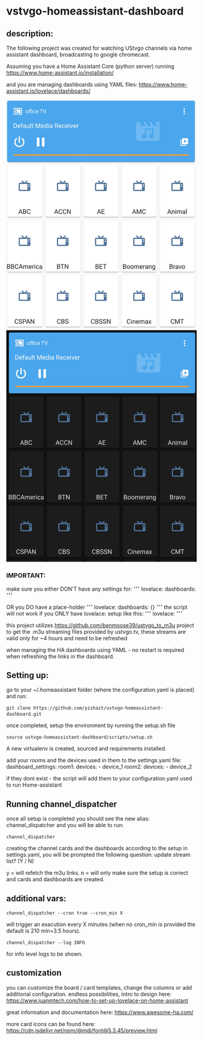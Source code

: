 # vstvgo-homeassistant-dashboard

## description:
The following project was created for watching UStvgo channels via home assistant dashboard, broadcasting to google chromecast. 

Assuming you have a Home Assistant Core (python server) running 
https://www.home-assistant.io/installation/

and you are managing dashboards using YAML files:
https://www.home-assistant.io/lovelace/dashboards/

![image](https://github.com/yishait/ustvgo-homeassistant-dashboard/blob/main/images/demo-light.jpeg?raw=true=250x250)
![image](https://github.com/yishait/ustvgo-homeassistant-dashboard/blob/main/images/demo-dark.jpeg?raw=true=250x250)

### IMPORTANT:
make sure you either DON'T have any settings for:
׳׳׳
lovelace:
  dashboards:
׳׳׳ 

OR you DO have a place-holder
׳׳׳
lovelace:
  dashboards: {}
׳׳׳ 
the script will not work if you ONLY have lovelace: setup like this:
׳׳׳
lovelace:
׳׳׳ 

this project utilizes https://github.com/benmoose39/ustvgo_to_m3u project to get the .m3u streaming files provided by ustvgo.tv, these streams are valid only for ~4 hours and need to be refreshed

when managing the HA dashboards using YAML - no restart is required when refreshing the links in the dashboard.

## Setting up:
go to your ~/.homeassistant folder (where the configuration.yaml is placed)
and run:

```
git clone https://github.com/yishait/ustvgo-homeassistant-dashboard.git
```

once completed, setup the environment by running the setup.sh file
```
source ustvgo-homeassistant-dashboard/scripts/setup.sh
```
A new virtualenv is created, sourced and requirements installed.

add your rooms and the devices used in them to the settings.yaml file:
dashboard_settings:
  room1: 
    devices: 
      - device_1
  room2: 
    devices:
      - device_2

if they dont exist - the script will add them to your configuration.yaml used to run Home-assistant 

## Running channel_dispatcher
once all setup is completed you should see the new alias: channel_dispatcher
and you will be able to run:
```
channel_dispatcher 
```
creating the channel cards and the dashboards according to the setup in settings.yaml, 
you will be prompted the following question:
update stream list? (Y / N)

y = will refetch the m3u links.
n = will only make sure the setup is correct and cards and dashboards are created.

## additional vars:

```
channel_dispatcher --cron true --cron_min X
```
will trigger an exacution every X minutes (when no cron_min is provided the default is 210 min=3.5 hours).

```
channel_dispatcher --log INFO
```
for info level logs to be shown.

## customization

you can customize the board / card templates, change the columns or add additional configuration.
endless possibilities, intro to design here: https://www.juanmtech.com/how-to-set-up-lovelace-on-home-assistant

great information and documentation here: https://www.awesome-ha.com/

more card icons can be found here:
https://cdn.jsdelivr.net/npm/@mdi/font@5.3.45/preview.html